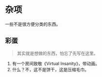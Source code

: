 # 杂项

一些不是很方便分类的东西。

## 彩蛋

> 其实就是想做的东西，怕忘了先写在这里。

1. 有一个房间致敬《Virtual Insanity》，带动画。
2. 什么？不，这不是饼干，这是压缩毛巾。